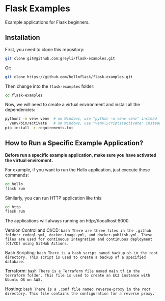 # Flask Examples

Example applications for Flask beginners.

## Installation

First, you need to clone this repository:

```bash
git clone git@github.com:greyli/flask-examples.git
```

Or:

```bash
git clone https://github.com/helloflask/flask-examples.git
```

Then change into the `flask-examples` folder:

```bash
cd flask-examples
```

Now, we will need to create a virtual environment and install all the dependencies:

```bash
python3 -m venv venv  # on Windows, use "python -m venv venv" instead
. venv/bin/activate   # on Windows, use "venv\Scripts\activate" instead
pip install -r requirements.txt
```

## How to Run a Specific Example Application?

**Before run a specific example application, make sure you have activated the virtual enviroment.**

For example, if you want to run the Hello application, just execute these commands:

```bash
cd hello
flask run
```

Similarly, you can run HTTP application like this:

```bash
cd http
flask run
```

The applications will always running on http://localhost:5000.

Version Control and CI/CD: ```bash
There are three files in the .github folder: codeql.yml, docker-image.yml, and docker-publish.yml. These files are used for continuous integration and continuous deployment (CI/CD) using GitHub Actions.```

Bash Scripting: ```bash
There is a bash script named backup.sh in the root directory. This script is used to create a backup of a specified database. ```

Terraform: ```bash
There is a Terraform file named main.tf in the terraform folder. This file is used to create an EC2 instance with Ubuntu OS on AWS.```

Hosting: ```bash
There is a .conf file named reverse-proxy in the root directory. This file contains the configuration for a reverse proxy.```
